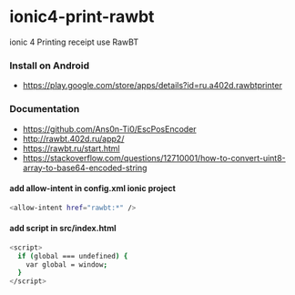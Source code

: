 # ionic4-print-rawbt
ionic 4 Printing receipt use RawBT

### Install on Android
- https://play.google.com/store/apps/details?id=ru.a402d.rawbtprinter

### Documentation
- https://github.com/Ans0n-Ti0/EscPosEncoder
- http://rawbt.402d.ru/app2/
- https://rawbt.ru/start.html
- https://stackoverflow.com/questions/12710001/how-to-convert-uint8-array-to-base64-encoded-string


#### add allow-intent in config.xml ionic project
```sh
<allow-intent href="rawbt:*" />
```
#### add script in src/index.html
```sh
<script>
  if (global === undefined) {
    var global = window;
  }
</script>
```
